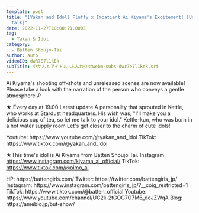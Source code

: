 ```yaml
---
template: post
title: "[Yakan and Idol] Fluffy x Impatient Ai Kiyama's Excitement! [Undisclosed
  talk]"
date: 2022-11-27T10:00:21.000Z
tag:
  - Yakan & Idol
category:
  - Batten Shoujo-Tai
author: auto
videoID: dwR7E7l1kEk
subTitle: やかんとアイドル-ふんわりせwebm-subs-dwr7e7l1kek.srt
---
```

Ai Kiyama's shooting off-shots and unreleased scenes are now available!
Please take a look with the narration of the person who conveys a gentle atmosphere ♪

★ Every day at 19:00 Latest update
A personality that sprouted in Kettle, who works at Stardust headquarters.
His wish was, "I'll make you a delicious cup of tea, so let me talk to your idol."
Kettle-kun, who was born in a hot water supply room
Let's get closer to the charm of cute idols!

<Kettle and Idol>
Youtube: https://www.youtube.com/@yakan_and_idol
TikTok: https://www.tiktok.com/@yakan_and_idol

★This time's idol is Ai Kiyama from Batten Shoujo Tai.
<Ai Kiyama>
Instagram: https://www.instagram.com/kiyama_ai_official/
TikTok: https://www.tiktok.com/@oimo_ai

<Batten Shojotai>
HP: https://battengirls.com/
Twitter: https://twitter.com/battengirls_jp/
Instagram: https://www.instagram.com/battengirls_jp/?__coig_restricted=1
TikTok: https://www.tiktok.com/@batten_official
Youtube: https://www.youtube.com/channel/UC2li-2tGOG7O7M6_dcJZWqA
Blog: https://ameblo.jp/but-show/
